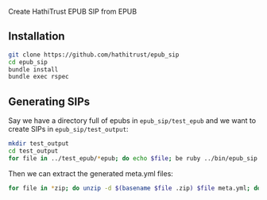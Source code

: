 Create HathiTrust EPUB SIP from EPUB

## Installation

```bash
git clone https://github.com/hathitrust/epub_sip
cd epub_sip
bundle install
bundle exec rspec
```

## Generating SIPs

Say we have a directory full of epubs in `epub_sip/test_epub` and we want to create SIPs in `epub_sip/test_output`:

```bash
mkdir test_output
cd test_output
for file in ../test_epub/*epub; do echo $file; be ruby ../bin/epub_sip $(basename $file .epub) creation_agent $file; done
```

Then we can extract the generated meta.yml files:

```bash
for file in *zip; do unzip -d $(basename $file .zip) $file meta.yml; done
```
